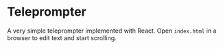 # Teleprompter

A very simple teleprompter implemented with React.
Open `index.html` in a browser to edit text and start scrolling.
